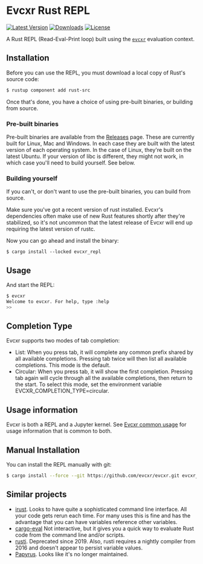 # Evcxr Rust REPL

[![Latest Version](https://img.shields.io/crates/v/evcxr_repl.svg)](https://crates.io/crates/evcxr_repl)
[![Downloads](https://img.shields.io/crates/d/evcxr_repl)](https://crates.io/crates/evcxr_repl)
[![License](https://img.shields.io/crates/l/evcxr_repl)](https://crates.io/crates/evcxr_repl)

A Rust REPL (Read-Eval-Print loop) built using the
[`evcxr`](https://github.com/evcxr/evcxr/blob/main/evcxr/README.md) evaluation context.

## Installation

Before you can use the REPL, you must download a local copy of Rust's source code:

```sh
$ rustup component add rust-src
```

Once that's done, you have a choice of using pre-built binaries, or building from source.

### Pre-built binaries

Pre-built binaries are available from the [Releases](https://github.com/evcxr/evcxr/releases) page.
These are currently built for Linux, Mac and Windows. In each case they are built with the latest
version of each operating system. In the case of Linux, they're built on the latest Ubuntu. If your
version of libc is different, they might not work, in which case you'll need to build yourself. See
below.

### Building yourself

If you can't, or don't want to use the pre-built binaries, you can build from
source.

Make sure you've got a recent version of rust installed. Evcxr's dependencies often make use of new
Rust features shortly after they're stabilized, so it's not uncommon that the latest release of
Evcxr will end up requiring the latest version of rustc.

Now you can go ahead and install the binary:
```
$ cargo install --locked evcxr_repl
```

## Usage

And start the REPL:
```sh
$ evcxr  
Welcome to evcxr. For help, type :help
>> 
```

## Completion Type

Evcxr supports two modes of tab completion:

* List: When you press tab, it will complete any common prefix shared by all available completions.
  Pressing tab twice will then list all available completions. This mode is the default.
* Circular: When you press tab, it will show the first completion. Pressing tab again will cycle
  through all the available completions, then return to the start. To select this mode, set the
  environment variable EVCXR_COMPLETION_TYPE=circular.

## Usage information

Evcxr is both a REPL and a Jupyter kernel. See [Evcxr common
usage](https://github.com/evcxr/evcxr/blob/main/COMMON.md) for usage information that is common to
both.

## Manual Installation

You can install the REPL manually with git:

```sh
$ cargo install --force --git https://github.com/evcxr/evcxr.git evcxr_repl
```

## Similar projects

* [irust](https://crates.io/crates/irust). Looks to have quite a sophisticated command line
  interface. All your code gets rerun each time. For many uses this is fine and has the advantage
  that you can have variables reference other variables.
* [cargo-eval](https://github.com/reitermarkus/cargo-eval) Not interactive, but it gives you a quick
  way to evaluate Rust code from the command line and/or scripts.
* [rusti](https://github.com/murarth/rusti). Deprecated since 2019. Also, rusti requires a nightly
  compiler from 2016 and doesn't appear to persist variable values.
* [Papyrus](https://github.com/kurtlawrence/papyrus). Looks like it's no longer maintained.

